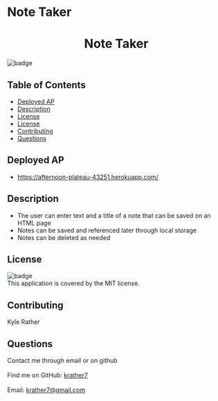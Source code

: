 # Note Taker

<h1 align="center">Note Taker</h1>
  
![badge](https://img.shields.io/badge/license-MIT-brightgreen)<br />
## Table of Contents
- [Deployed AP](#deployedap)
- [Description](#description)
- [License](#license)
- [License](#license)
- [Contributing](#contributing)
- [Questions](#questions)
## Deployed AP
- https://afternoon-plateau-43251.herokuapp.com/
## Description
- The user can enter text and a title of a note that can be saved on an HTML page
- Notes can be saved and referenced later through local storage
- Notes can be deleted as needed
## License
![badge](https://img.shields.io/badge/license-MIT-brightgreen)
<br />
This application is covered by the MIT license. 
## Contributing
Kyle Rather
## Questions
Contact me through email or on github<br />
<br />
Find me on GitHub: [krather7](https://github.com/krather7)<br />
<br />
Email: krather7@gmail.com<br /><br />


